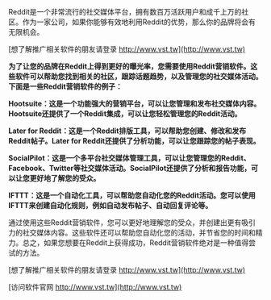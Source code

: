 Reddit是一个非常流行的社交媒体平台，拥有数百万活跃用户和成千上万的社区。作为一家公司，如果你能够有效地利用Reddit的优势，那么你的品牌将会有无限机会。

[想了解推广相关软件的朋友请登录 http://www.vst.tw](http://www.vst.tw)

**为了让您的品牌在Reddit上得到更好的曝光率，您需要使用Reddit营销软件。这些软件可以帮助您找到相关的社区，跟踪话题趋势，以及管理您的社交媒体活动。下面是一些Reddit营销软件的例子：**

**Hootsuite：这是一个功能强大的营销平台，可以让您管理和发布社交媒体内容。Hootsuite还提供了一个Reddit集成，可以让您轻松管理您的Reddit活动。**

**Later for Reddit：这是一个Reddit排版工具，可以帮助您创建、修改和发布Reddit帖子。Later for Reddit还提供了分析功能，可以让您跟踪您的帖子表现。**

**SocialPilot：这是一个多平台社交媒体管理工具，可以让您管理您的Reddit、Facebook、Twitter等社交媒体活动。SocialPilot还提供了分析和报告功能，可以让您更好地了解您的受众。**

**IFTTT：这是一个自动化工具，可以帮助您自动化您的Reddit活动。您可以使用IFTTT来创建自动化规则，例如自动发布帖子、自动回复评论等。**

通过使用这些Reddit营销软件，您可以更好地理解您的受众，并创建出更有吸引力的社交媒体内容。这些软件还可以帮助您自动化您的活动，并节省您的时间和精力。总之，如果您想要在Reddit上获得成功，Reddit营销软件绝对是一种值得尝试的方法。

[想了解推广相关软件的朋友请登录 http://www.vst.tw](http://www.vst.tw)


[访问软件官网 http://www.vst.tw](http://www.vst.tw)
